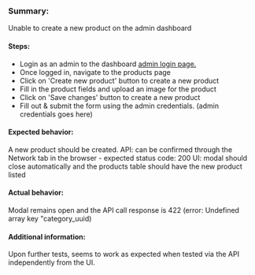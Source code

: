 
### Summary: 
Unable to create a new product on the admin dashboard

#### Steps:

* Login as an admin to the dashboard [admin login page.](https://pet-shop.buckhill.com.hr/login)
* Once logged in, navigate to the products page
* Click on 'Create new product' button to create a new product
* Fill in the product fields and upload an image for the product
* Click on 'Save changes' button to create a new product
* Fill out & submit the form using the admin credentials. (admin credentials goes here)

#### Expected behavior: 
A new product should be created.
API: can be confirmed through the Network tab in the browser - expected status code: 200
UI: modal should close automatically and the products table should have the new product listed

#### Actual behavior: 
Modal remains open and the API call response is 422 (error: Undefined array key "category_uuid)

#### Additional information:
Upon further tests, seems to work as expected when tested via the API independently from the UI.
